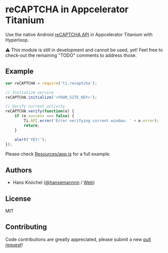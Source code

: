 # reCAPTCHA in Appcelerator Titanium

Use the native Android [reCAPTCHA API](https://developer.android.com/training/safetynet/recaptcha.html) in Appcelerator Titanium with Hyperloop.

⚠️ This module is still in development and cannot be used, yet! Feel free to check-out the 
remaining "TODO" comments to address those.

## Example
```js
var reCAPTCHA = require('ti.recaptcha');

// Initialize service
reCAPTCHA.initialize('<YOUR_SITE_KEY>');

// Verify current activity
reCAPTCHA.verify(function(e) {
    if (e.success === false) {
        Ti.API.error('Error verifying current window: ' + e.error);
        return;
    }

    alert('YEY!');
});
```
Please check [Resources/app.js](./Resources/app.js) for a full example.

## Authors
- Hans Knöchel ([@hansemannnn](https://twitter.com/hansemannnn) / [Web](http://hans-knoechel.de))

## License
MIT

## Contributing
Code contributions are greatly appreciated, please submit a new [pull request](https://github.com/hansemannn/titanium-recaptcha/pull/new/master)!
